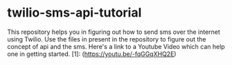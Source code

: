 # twilio-sms-api-tutorial
This repository helps you in figuring out how to send sms over the internet using Twilio.
Use the files in present in the repository to figure out the concept of api and the sms.
Here's a link to a Youtube Video which can help one in getting started.
[1]: (https://youtu.be/-fqGGqXHQ2E) 
